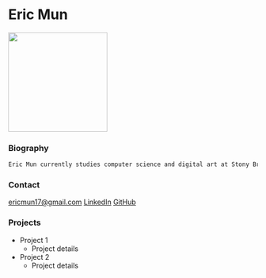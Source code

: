 # Eric Mun

<img src="https://media-exp1.licdn.com/dms/image/C4D03AQG5fihX7Vn12A/profile-displayphoto-shrink_400_400/0?e=1605139200&v=beta&t=tqOkVAoUomIY5RKpMRYj0pPTcGQO1zSt6WvoE9WOQv4" width="200" height="200" />

### Biography
```markdown
Eric Mun currently studies computer science and digital art at Stony Brook University; his graduation date is December 2020. During his school breaks in 2019, Eric has worked as an intern to learn the ropes of programming in a professional work environment. Although he is a bit green in experience, Eric reads documentation to ease his way into proficiency and is eager to constantly develop his skillset. Eric enjoys playing tabletop games with friends, acting as a community moderator for a tabletop community on Discord with 600+ members.
```

### Contact
ericmun17@gmail.com
[LinkedIn](https://www.linkedin.com/in/eric-mun-313319167/)
[GitHub](https://github.com/DiZeroX)

### Projects

- Project 1
  - Project details
- Project 2
  - Project details
